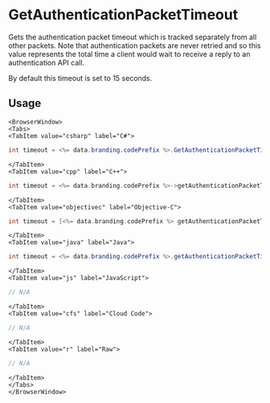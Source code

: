 # GetAuthenticationPacketTimeout

Gets the authentication packet timeout which is tracked separately from all other packets. Note that authentication packets are never retried and so this value represents the total time a client would wait to receive a reply to an authentication API call.

By default this timeout is set to 15 seconds.

## Usage

```mdx-code-block
<BrowserWindow>
<Tabs>
<TabItem value="csharp" label="C#">
```

```csharp
int timeout = <%= data.branding.codePrefix %>.GetAuthenticationPacketTimeout();
```

```mdx-code-block
</TabItem>
<TabItem value="cpp" label="C++">
```

```cpp
int timeout = <%= data.branding.codePrefix %>->getAuthenticationPacketTimeout();
```

```mdx-code-block
</TabItem>
<TabItem value="objectivec" label="Objective-C">
```

```objectivec
int timeout = [<%= data.branding.codePrefix %> getAuthenticationPacketTimeout];
```

```mdx-code-block
</TabItem>
<TabItem value="java" label="Java">
```

```java
int timeout = <%= data.branding.codePrefix %>.getAuthenticationPacketTimeout();
```

```mdx-code-block
</TabItem>
<TabItem value="js" label="JavaScript">
```

```javascript
// N/A
```

```mdx-code-block
</TabItem>
<TabItem value="cfs" label="Cloud Code">
```

```javascript
// N/A
```

```mdx-code-block
</TabItem>
<TabItem value="r" label="Raw">
```

```javascript
// N/A
```

```mdx-code-block
</TabItem>
</Tabs>
</BrowserWindow>
```

